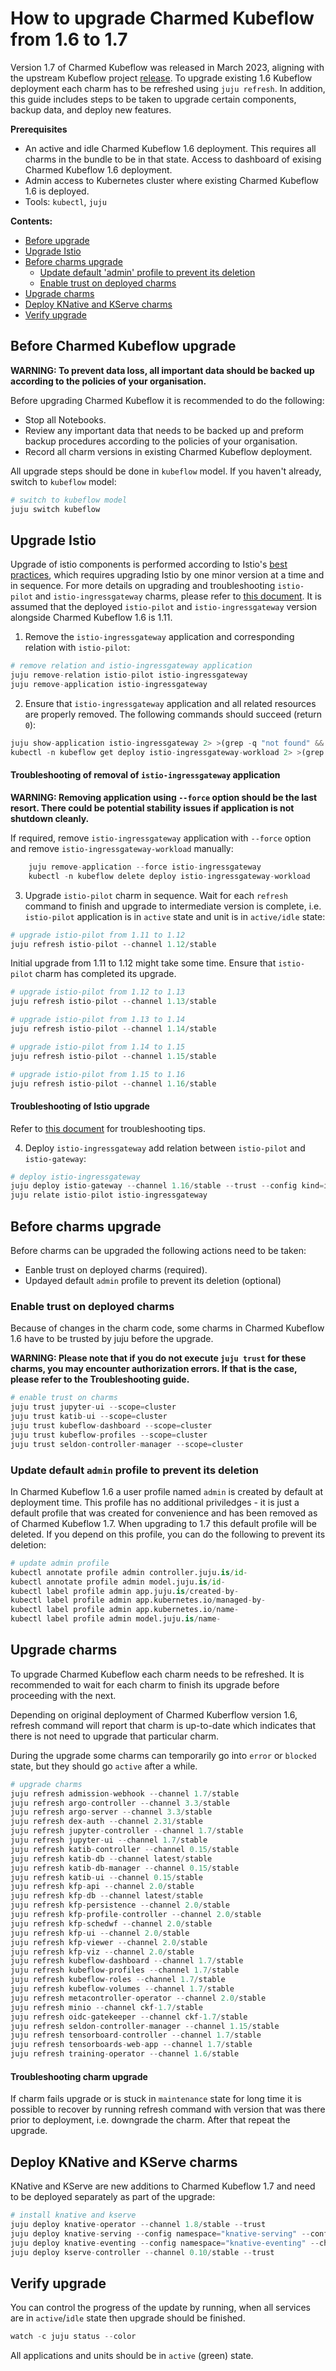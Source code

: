 
# How to upgrade Charmed Kubeflow from 1.6 to 1.7

Version 1.7 of Charmed Kubeflow was released in March 2023, aligning with the upstream Kubeflow project [release](https://github.com/kubeflow/manifests/releases/tag/v1.7.0).
To upgrade existing 1.6 Kubeflow deployment each charm has to be refreshed using `juju refresh`. In addition, this guide includes steps to be taken to upgrade certain components, backup data, and deploy new features.

**Prerequisites**

- An active and idle Charmed Kubeflow 1.6 deployment. This requires all charms in the bundle to be in that state.
Access to dashboard of exising Charmed Kubeflow 1.6 deployment.
- Admin access to Kubernetes cluster where existing Charmed Kubeflow 1.6 is deployed.
- Tools: `kubectl`, `juju`

**Contents:**

- [Before upgrade](#before-charmed-kubeflow-upgrade)
- [Upgrade Istio](#upgrade-istio)
- [Before charms upgrade](#before-charms-upgrade)
  - [Update default 'admin' profile to prevent its deletion](Update-default-admin-profile-to-prevent-its-deletion)
  - [Enable trust on deployed charms](#enable-trust-on-deployed-charms)
- [Upgrade charms](#upgrade-charms)
- [Deploy KNative and KServe charms](#deploy-knative-and-kserve-charms)
- [Verify upgrade](#verify-upgrade)


## Before Charmed Kubeflow upgrade

**WARNING: To prevent data loss, all important data should be backed up according to the policies of your organisation.**

Before upgrading Charmed Kubeflow it is recommended to do the following:

- Stop all Notebooks.
- Review any important data that needs to be backed up and preform backup procedures according to the policies of your organisation.
- Record all charm versions in existing Charmed Kubeflow deployment.

All upgrade steps should be done in `kubeflow` model. If you haven't already, switch to `kubeflow` model:



```python
# switch to kubeflow model
juju switch kubeflow
```

## Upgrade Istio

Upgrade of istio components is performed according to Istio's [best practices](https://istio.io/latest/docs/setup/upgrade/), which requires upgrading Istio by one minor version at a time and in sequence. For more details on upgrading and troubleshooting `istio-pilot` and `istio-ingressgateway` charms, please refer to [this document](https://github.com/canonical/istio-operators/blob/main/charms/istio-pilot/README.md). It is assumed that the deployed `istio-pilot` and `istio-ingressgateway` version alongside Charmed Kubeflow 1.6 is 1.11.

1. Remove the `istio-ingressgateway` application and corresponding relation with `istio-pilot`:


```python
# remove relation and istio-ingressgateway application
juju remove-relation istio-pilot istio-ingressgateway
juju remove-application istio-ingressgateway
```

2. Ensure that `istio-ingressgateway` application and all related resources are properly removed. The following commands should succeed (return `0`):


```python
juju show-application istio-ingressgateway 2> >(grep -q "not found" && echo $?)
kubectl -n kubeflow get deploy istio-ingressgateway-workload 2> >(grep -q "NotFound" && echo $?)
```

<!-- This should be placed in [detail] section on Discourse -->
#### Troubleshooting of removal of `istio-ingressgateway` application

**WARNING: Removing application using `--force` option should be the last resort. There could be potential stability issues if application is not shutdown cleanly.**

If required, remove `istio-ingressgateway` application with `--force` option and remove `istio-ingressgateway-workload` manually:


```python
    juju remove-application --force istio-ingressgateway
    kubectl -n kubeflow delete deploy istio-ingressgateway-workload
```

3. Upgrade `istio-pilot` charm in sequence. Wait for each `refresh` command to finish and upgrade to intermediate version is complete, i.e. `istio-pilot` application is in `active` state and unit is in `active/idle` state:


```python
# upgrade istio-pilot from 1.11 to 1.12
juju refresh istio-pilot --channel 1.12/stable
```

Initial upgrade from 1.11 to 1.12 might take some time. Ensure that `istio-pilot` charm has completed its upgrade.


```python
# upgrade istio-pilot from 1.12 to 1.13
juju refresh istio-pilot --channel 1.13/stable
```


```python
# upgrade istio-pilot from 1.13 to 1.14
juju refresh istio-pilot --channel 1.14/stable
```


```python
# upgrade istio-pilot from 1.14 to 1.15
juju refresh istio-pilot --channel 1.15/stable
```


```python
# upgrade istio-pilot from 1.15 to 1.16
juju refresh istio-pilot --channel 1.16/stable
```

<!-- This should be placed in [detail] section on Discourse -->
#### Troubleshooting of Istio upgrade

Refer to [this document](https://github.com/canonical/istio-operators/blob/main/charms/istio-pilot/README.md) for troubleshooting tips.

4. Deploy `istio-ingressgateway` add relation between `istio-pilot` and `istio-gateway`:


```python
# deploy istio-ingressgateway
juju deploy istio-gateway --channel 1.16/stable --trust --config kind=ingress istio-ingressgateway
juju relate istio-pilot istio-ingressgateway
```

## Before charms upgrade

Before charms can be upgraded the following actions need to be taken:
- Eanble trust on deployed charms (required).
- Updayed default `admin` profile to prevent its deletion (optional)

### Enable trust on deployed charms

Because of changes in the charm code, some charms in Charmed Kubeflow 1.6 have to be trusted by juju before the upgrade.

**WARNING: Please note that if you do not execute `juju trust` for these charms, you may encounter authorization errors. If that is the case, please refer to the Troubleshooting guide.**


```python
# enable trust on charms
juju trust jupyter-ui --scope=cluster
juju trust katib-ui --scope=cluster
juju trust kubeflow-dashboard --scope=cluster
juju trust kubeflow-profiles --scope=cluster
juju trust seldon-controller-manager --scope=cluster
```

### Update default `admin` profile to prevent its deletion

In Charmed Kubeflow 1.6 a user profile named `admin` is created by default at deployment time.  This profile has no additional priviledges - it is just a default profile that was created for convenience and has been removed as of Charmed Kubeflow 1.7.  When upgrading to 1.7 this default profile will be deleted.  If you depend on this profile, you can do the following to prevent its deletion:


```python
# update admin profile
kubectl annotate profile admin controller.juju.is/id-
kubectl annotate profile admin model.juju.is/id-
kubectl label profile admin app.juju.is/created-by-
kubectl label profile admin app.kubernetes.io/managed-by-
kubectl label profile admin app.kubernetes.io/name-
kubectl label profile admin model.juju.is/name-
```

## Upgrade charms

To upgrade Charmed Kubeflow each charm needs to be refreshed. It is recommended to wait for each charm to finish its upgrade before proceeding with the next.

Depending on original deployment of Charmed Kuberflow version 1.6, refresh command will report that charm is up-to-date which indicates that there is not need to upgrade that particular charm.

During the upgrade some charms can temporarily  go into `error` or `blocked` state, but they should go `active` after a while.



```python
# upgrade charms
juju refresh admission-webhook --channel 1.7/stable
juju refresh argo-controller --channel 3.3/stable
juju refresh argo-server --channel 3.3/stable
juju refresh dex-auth --channel 2.31/stable
juju refresh jupyter-controller --channel 1.7/stable
juju refresh jupyter-ui --channel 1.7/stable
juju refresh katib-controller --channel 0.15/stable
juju refresh katib-db --channel latest/stable
juju refresh katib-db-manager --channel 0.15/stable
juju refresh katib-ui --channel 0.15/stable
juju refresh kfp-api --channel 2.0/stable
juju refresh kfp-db --channel latest/stable
juju refresh kfp-persistence --channel 2.0/stable
juju refresh kfp-profile-controller --channel 2.0/stable
juju refresh kfp-schedwf --channel 2.0/stable
juju refresh kfp-ui --channel 2.0/stable
juju refresh kfp-viewer --channel 2.0/stable
juju refresh kfp-viz --channel 2.0/stable
juju refresh kubeflow-dashboard --channel 1.7/stable
juju refresh kubeflow-profiles --channel 1.7/stable
juju refresh kubeflow-roles --channel 1.7/stable
juju refresh kubeflow-volumes --channel 1.7/stable
juju refresh metacontroller-operator --channel 2.0/stable
juju refresh minio --channel ckf-1.7/stable
juju refresh oidc-gatekeeper --channel ckf-1.7/stable
juju refresh seldon-controller-manager --channel 1.15/stable
juju refresh tensorboard-controller --channel 1.7/stable
juju refresh tensorboards-web-app --channel 1.7/stable
juju refresh training-operator --channel 1.6/stable
```

<!-- This should be placed in [detail] section on Discourse -->
#### Troubleshooting charm upgrade

If charm fails upgrade or is stuck in `maintenance` state for long time it is possible to recover by running refresh command with version that was there prior to deployment, i.e. downgrade the charm. After that repeat the upgrade.

## Deploy KNative and KServe charms

KNative and KServe are new additions to Charmed Kubeflow 1.7 and need to be deployed separately as part of the upgrade:


```python
# install knative and kserve
juju deploy knative-operator --channel 1.8/stable --trust
juju deploy knative-serving --config namespace="knative-serving" --config istio.gateway.namespace=kubeflow --config istio.gateway.name=kubeflow-gateway --channel 1.8/stable --trust
juju deploy knative-eventing --config namespace="knative-eventing" --channel 1.8/stable --trust
juju deploy kserve-controller --channel 0.10/stable --trust
```

## Verify upgrade

You can control the progress of the update by running, when all services are in `active`/`idle` state then upgrade should be finished.


```python
watch -c juju status --color
```

All applications and units should be in `active` (green) state.
